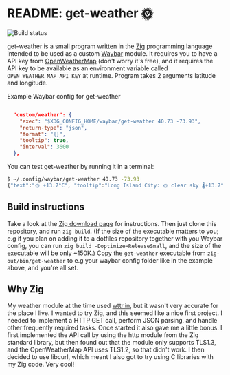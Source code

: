 # README: get-weather 🌞

![Build status](https://github.com/mhersson/get-weather/actions/workflows/build-zig-12.yaml/badge.svg)

get-weather is a small program written in the [Zig](https://ziglang.org)
programming language intended to be used as a custom
[Waybar](https://github.com/Alexays/Waybar) module. It requires you to have a
API key from [OpenWeatherMap](https://www.openweathermap.org) (don't worry it's
free), and it requires the API key to be available as an environment variable
called `OPEN_WEATHER_MAP_API_KEY` at runtime. Program takes 2 arguments
latitude and longitude.

Example Waybar config for get-weather

```json

  "custom/weather": {
    "exec": "$XDG_CONFIG_HOME/waybar/get-weather 40.73 -73.93",
    "return-type": "json",
    "format": "{}",
    "tooltip": true,
    "interval": 3600
  },
```

You can test get-weather by running it in a terminal:

```sh
$ ~/.config/waybar/get-weather 40.73 -73.93
{"text":"🌞 +13.7°C", "tooltip":"Long Island City: 🌞 clear sky 🌡️+13.7°C  🌬️ 2.6m/s"}
```

## Build instructions

Take a look at the [Zig download page](https://ziglang.org/download/) for
instructions. Then just clone this repository, and run `zig build`. (If the
size of the executable matters to you; e.g if you plan on adding it to a
dotfiles repository together with you Waybar config, you can run `zig build
-Doptimize=ReleaseSmall`, and the size of the executable will be only ~150K.)
Copy the `get-weather` executable from `zig-out/bin/get-weather` to e.g your
waybar config folder like in the example above, and you're all set.

## Why Zig

My weather module at the time used [wttr.in](https://wttr.in), but it wasn't
very accurate for the place I live. I wanted to try Zig, and this seemed like a
nice first project. I needed to implement a HTTP GET call, perform JSON
parsing, and handle other frequently required tasks. Once started it also gave
me a little bonus. I first implemented the API call by using the http module
from the Zig standard library, but then found out that the module only supports
TLS1.3, and the OpenWeatherMap API uses TLS1.2, so that didn't work. I then
decided to use libcurl, which meant I also got to try using C libraries with my
Zig code. Very cool!
